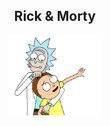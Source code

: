 
<div align="center">
    <h2>Rick & Morty</h2>
    <img  width="150" src="https://raw.githubusercontent.com/edcastillob/Rick_And_Morty/main/public/ram.png" alt="Img Rick and Morty">
</div>
